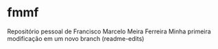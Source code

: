 # fmmf
Repositório pessoal de Francisco Marcelo Meira Ferreira
Minha primeira modificação em um novo branch (readme-edits)
